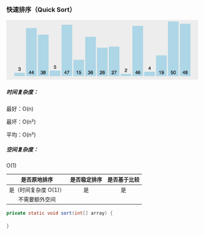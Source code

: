 ### 快速排序（Quick Sort）



![](img/QuickSort/quickSort.gif)

##### 时间复杂度：

最好：O(n)

最坏：O(n²)

平均：O(n²)

##### 空间复杂度：

O(1)

|     是否原地排序      | 是否稳定排序 | 是否基于比较 |
| :-------------------: | :----------: | :----------: |
| 是（时间复杂度 O(1)） |      是      |      是      |
|    不需要额外空间     |              |              |



```Java
private static void sort(int[] array) {
    
}
```

